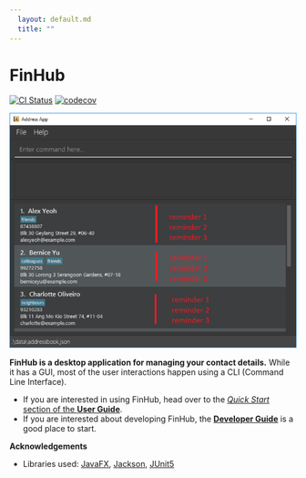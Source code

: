 ```yaml
---
  layout: default.md
  title: ""
---
```


# FinHub

[![CI Status](https://github.com/se-edu/addressbook-level3/workflows/Java%20CI/badge.svg)](https://github.com/se-edu/addressbook-level3/actions)
[![codecov](https://codecov.io/gh/se-edu/addressbook-level3/branch/master/graph/badge.svg)](https://codecov.io/gh/se-edu/addressbook-level3)

![Ui](images/Ui.png)

**FinHub is a desktop application for managing your contact details.** While it has a GUI, most of the user interactions happen using a CLI (Command Line Interface).

* If you are interested in using FinHub, head over to the [_Quick Start_ section of the **User Guide**](UserGuide.html#quick-start).
* If you are interested about developing FinHub, the [**Developer Guide**](DeveloperGuide.html) is a good place to start.


**Acknowledgements**

* Libraries used: [JavaFX](https://openjfx.io/), [Jackson](https://github.com/FasterXML/jackson), [JUnit5](https://github.com/junit-team/junit5)

